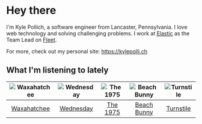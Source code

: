 # Hey there


I'm Kyle Pollich, a software engineer from Lancaster, Pennsylvania. I love web technology and solving challenging problems.
I work at [Elastic](https://www.elastic.co/) as the Team Lead on [Fleet](https://www.elastic.co/guide/en/fleet/current/fleet-overview.html).

For more, check out my personal site: https://kylepolli.ch

## What I'm listening to lately

<!-- begin artists -->
  |![Waxahatchee](https://i.scdn.co/image/ab6761610000f178909fb4e2a0d9c0f880174263)|![Wednesday](https://i.scdn.co/image/ab6761610000f178cbf22720296d758d8b373a85)|![The 1975](https://i.scdn.co/image/ab6761610000f1780c6e752cbb1e6d1416970f5a)|![Beach Bunny](https://i.scdn.co/image/ab6761610000f178c76f04ab8987c4fb298abb3c)|![Turnstile](https://i.scdn.co/image/ab6761610000f178a4c3fd0017b42344516dc16c)|
  |:---:|:---:|:---:|:---:|:---:|
  |[Waxahatchee](https://open.spotify.com/artist/5IWCU0V9evBlW4gIeGY4zF)|[Wednesday](https://open.spotify.com/artist/4j7DrazfBZLLD0OrVoAtEe)|[The 1975](https://open.spotify.com/artist/3mIj9lX2MWuHmhNCA7LSCW)|[Beach Bunny](https://open.spotify.com/artist/2vnB6tuQMaQpORiRdvXF9H)|[Turnstile](https://open.spotify.com/artist/2qnpHrOzdmOo1S4ox3j17x)|
<!-- end artists -->
